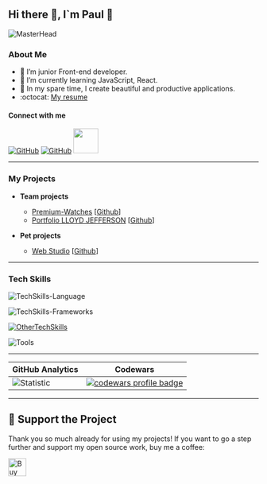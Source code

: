 ##  <b>Hi there 👋, I`m Paul 👦 </b>

<span data-target="animated-image.imageContainer">
            <img data-target="animated-image.replacedImage" alt="MasterHead" class="AnimatedImagePlayer-animatedImage" src="https://camo.githubusercontent.com/3492228fd9a698d24cbe02d7e013abc0fe70eebeda013e47dab443f61efe5013/68747470733a2f2f7777772e77696e677374656368736f6c7574696f6e732e636f6d2f77702d636f6e74656e742f75706c6f6164732f323032322f30332f66756c6c2d737461636b2d646576656c6f706d656e742e676966" style="display: block; opacity: 1;">
          <canvas class="AnimatedImagePlayer-stillImage" aria-hidden="true" width="750" height="400"></canvas></span>
 

### About Me

- :telescope: I’m junior Front-end developer.
- :seedling: I’m currently learning JavaScript, React.
- :milky_way: In my spare time, I create beautiful and productive applications.
- :octocat: [My resume](https://az25-boop.github.io/resume/)


#### Connect with me

[![GitHub](https://skillicons.dev/icons?i=github)](https://github.com/az25-boop)
[![GitHub](https://skillicons.dev/icons?i=linkedin)](https://www.linkedin.com/in/pavel-melnik-475608300)
[<img src="https://user-images.githubusercontent.com/96209694/197350945-d92dab8d-5075-4a38-9065-25325ba8cac4.png" style="width:50px; height:50px" >](mailto:orendapoltava@gmail.com)

---

### My Projects

- **Team projects**

  - [Premium-Watches](https://maryna999.github.io/premium-watches/) [[Github](https://github.com/maryna999/premium-watches)]
  - [Portfolio LLOYD JEFFERSON](https://dimaostapchuk91.github.io/The-Jedi-of-JavaScript-team/) [[Github](https://github.com/DimaOstapchuk91/The-Jedi-of-JavaScript-team)]

- **Pet projects**
   - [Web Studio]() [[Github]()]

---
      

### Tech Skills

![TechSkills-Language](https://skillicons.dev/icons?i=html,css,sass,js,ts,nodejs,md)

![TechSkills-Frameworks](https://skillicons.dev/icons?i=react,redux,nextjs,express,gulp,tailwind,)

[![OtherTechSkills](https://skillicons.dev/icons?i=regex,styledcomponents)](https://skillicons.dev)

![Tools](https://skillicons.dev/icons?i=github,git,vscode,postman,figma)

---

| **GitHub Analytics**                                                                                                                                       | **Codewars**                                                                                                                                         |
| ---------------------------------------------------------------------------------------------------------------------------------------------------------- | ---------------------------------------------------------------------------------------------------------------------------------------------------- |
| ![Statistic](https://github-readme-stats.vercel.app/) | <a href="https://www.codewars.com/"><img src="https://www.codewars.com/" alt="codewars profile badge"></a> |

---

## 💖 Support the Project

Thank you so much already for using my projects! If you want to go a step further and support my open source work, buy me a coffee:

<a href='https://ko-fi.com/pavelmelnik' target='_blank'><img height='36' style='border:0px;height:36px;' src='https://cdn.ko-fi.com/cdn/kofi1.png?v=3' border='0' alt='Buy Me a Coffee at ko-fi.com' /></a>
